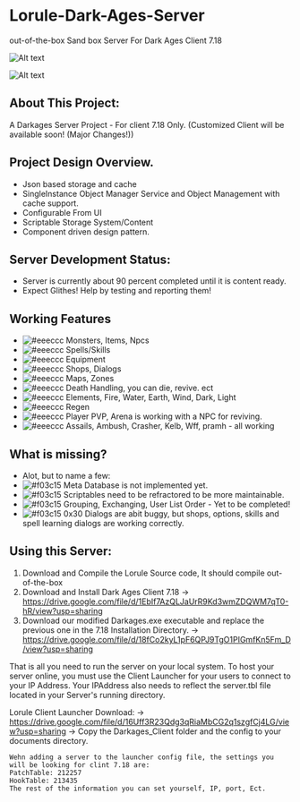 # Lorule-Dark-Ages-Server
out-of-the-box Sand box Server For Dark Ages Client 7.18

![Alt text](https://github.com/wren11/Lorule-Dark-Ages-Server/blob/master/GitStuff/pictures/lorule.png?raw=true "Server")

![Alt text](https://github.com/wren11/Lorule-Dark-Ages-Server/blob/master/GitStuff/pictures/lorule2.png?raw=true "In Game")



## About This Project:
A Darkages Server Project - For client 7.18 Only. (Customized Client will be available soon! (Major Changes!))


## Project Design Overview.
- Json based storage and cache
- SingleInstance Object Manager Service and Object Management with cache support.
- Configurable From UI
- Scriptable Storage System/Content
- Component driven design pattern.

## Server Development Status:
- Server is currently about 90 percent completed until it is content ready.
- Expect Glithes! Help by testing and reporting them!

## Working Features
- ![#eeeccc](https://placehold.it/15/ecceee/000000?text=+) Monsters, Items, Npcs
- ![#eeeccc](https://placehold.it/15/ecceee/000000?text=+) Spells/Skills
- ![#eeeccc](https://placehold.it/15/ecceee/000000?text=+) Equipment
- ![#eeeccc](https://placehold.it/15/ecceee/000000?text=+) Shops, Dialogs
- ![#eeeccc](https://placehold.it/15/ecceee/000000?text=+) Maps, Zones
- ![#eeeccc](https://placehold.it/15/ecceee/000000?text=+) Death Handling, you can die, revive. ect
- ![#eeeccc](https://placehold.it/15/ecceee/000000?text=+) Elements, Fire, Water, Earth, Wind, Dark, Light
- ![#eeeccc](https://placehold.it/15/ecceee/000000?text=+) Regen
- ![#eeeccc](https://placehold.it/15/ecceee/000000?text=+) Player PVP, Arena is working with a NPC for reviving.
- ![#eeeccc](https://placehold.it/15/ecceee/000000?text=+) Assails, Ambush, Crasher, Kelb, Wff, pramh - all working



## What is missing?
- Alot, but to name a few:
- ![#f03c15](https://placehold.it/15/f03c15/000000?text=+) Meta Database is not implemented yet.
- ![#f03c15](https://placehold.it/15/f03c15/000000?text=+) Scriptables need to be refractored to be more maintainable.
- ![#f03c15](https://placehold.it/15/f03c15/000000?text=+) Grouping, Exchanging, User List Order - Yet to be completed!
- ![#f03c15](https://placehold.it/15/f03c15/000000?text=+) 0x30 Dialogs are abit buggy, but shops, options, skills and spell learning dialogs are working correctly.

## Using this Server:

1) Download and Compile the Lorule Source code, It should compile out-of-the-box
2) Download and Install Dark Ages Client 7.18
    -> https://drive.google.com/file/d/1EbIf7AzQLJaUrR9Kd3wmZDQWM7qT0-hR/view?usp=sharing    
3) Download our modified Darkages.exe executable and replace the previous one in the 7.18 Installation Directory.
    -> https://drive.google.com/file/d/18fCo2kyL1pF6QPJ9TgO1PIGmfKn5Fm_D/view?usp=sharing
    
That is all you need to run the server on your local system.
To host your server online, you must use the Client Launcher for your users to connect to your IP Address.
Your IPAddress also needs to reflect the server.tbl file located in your Server's running directory.

Lorule Client Launcher Download:
    -> https://drive.google.com/file/d/16Uff3R23Qdg3qRiaMbCG2q1szgfCj4LG/view?usp=sharing
    -> Copy the Darkages_Client folder and the config to your documents directory.
    
    Wehn adding a server to the launcher config file, the settings you will be looking for clint 7.18 are:
    PatchTable: 212257
    HookTable: 213435
    The rest of the information you can set yourself, IP, port, Ect.


